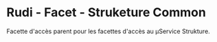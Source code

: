 # Rudi - Facet - Struketure Common

Facette d'accès parent pour les facettes d'accès au µService Strukture.